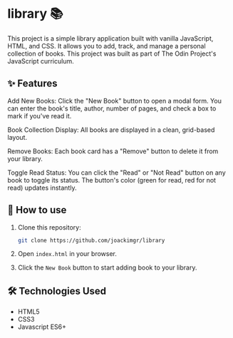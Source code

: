 # library 📚

This project is a simple library application built with vanilla JavaScript, HTML, and CSS. It allows you to add, track, and manage a personal collection of books.
This project was built as part of The Odin Project's JavaScript curriculum.

## ✨ Features
Add New Books: Click the "New Book" button to open a modal form. You can enter the book's title, author, number of pages, and check a box to mark if you've read it.

Book Collection Display: All books are displayed in a clean, grid-based layout.

Remove Books: Each book card has a "Remove" button to delete it from your library.

Toggle Read Status: You can click the "Read" or "Not Read" button on any book to toggle its status. The button's color (green for read, red for not read) updates instantly.

## 🚀 How to use 
1. Clone this repository:
   
   ``` bash
   git clone https://github.com/joackimgr/library
   ```
3. Open `index.html` in your browser.
4. Click the `New Book` button to start adding book to your library.

## 🛠 Technologies Used
- HTML5
- CSS3
- Javascript ES6+
